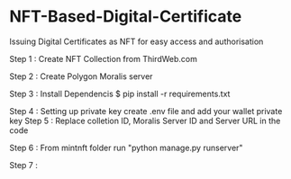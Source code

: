 # NFT-Based-Digital-Certificate
Issuing Digital Certificates as NFT for easy access and authorisation

Step 1 : Create NFT Collection from ThirdWeb.com

Step 2 : Create Polygon Moralis server

Step 3 : Install Dependencis $ pip install -r requirements.txt

Step 4 : Setting up private key create .env file and add your wallet private key Step 5 : Replace colletion ID, Moralis Server ID and Server URL in the code

Step 6 : From mintnft folder run "python manage.py runserver"

Step 7 :